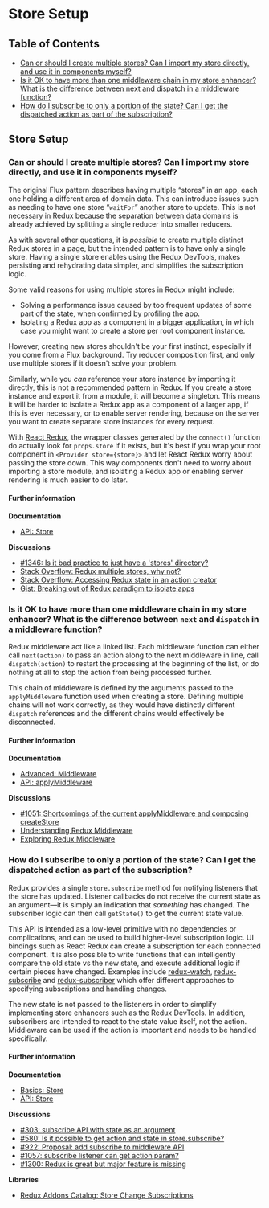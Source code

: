 # Store Setup

## Table of Contents

* [Can or should I create multiple stores? Can I import my store directly, and use it in components myself?](storesetup.md#store-setup-multiple-stores) 
* [Is it OK to have more than one middleware chain in my store enhancer? What is the difference between next and dispatch in a middleware function?](storesetup.md#store-setup-middleware-chains) 
* [How do I subscribe to only a portion of the state? Can I get the dispatched action as part of the subscription?](storesetup.md#store-setup-subscriptions) 

## Store Setup

### Can or should I create multiple stores? Can I import my store directly, and use it in components myself?

The original Flux pattern describes having multiple “stores” in an app, each one holding a different area of domain data. This can introduce issues such as needing to have one store “`waitFor`” another store to update. This is not necessary in Redux because the separation between data domains is already achieved by splitting a single reducer into smaller reducers.

As with several other questions, it is _possible_ to create multiple distinct Redux stores in a page, but the intended pattern is to have only a single store. Having a single store enables using the Redux DevTools, makes persisting and rehydrating data simpler, and simplifies the subscription logic.

Some valid reasons for using multiple stores in Redux might include:

* Solving a performance issue caused by too frequent updates of some part of the state, when confirmed by profiling the app.
* Isolating a Redux app as a component in a bigger application, in which case you might want to create a store per root component instance.

However, creating new stores shouldn't be your first instinct, especially if you come from a Flux background. Try reducer composition first, and only use multiple stores if it doesn't solve your problem.

Similarly, while you _can_ reference your store instance by importing it directly, this is not a recommended pattern in Redux. If you create a store instance and export it from a module, it will become a singleton. This means it will be harder to isolate a Redux app as a component of a larger app, if this is ever necessary, or to enable server rendering, because on the server you want to create separate store instances for every request.

With [React Redux](https://github.com/reduxjs/react-redux), the wrapper classes generated by the `connect()` function do actually look for `props.store` if it exists, but it's best if you wrap your root component in `<Provider store={store}>` and let React Redux worry about passing the store down. This way components don't need to worry about importing a store module, and isolating a Redux app or enabling server rendering is much easier to do later.

#### Further information

**Documentation**

* [API: Store](../api/store.md)

**Discussions**

* [\#1346: Is it bad practice to just have a 'stores' directory?](https://github.com/reduxjs/redux/issues/1436)
* [Stack Overflow: Redux multiple stores, why not?](http://stackoverflow.com/questions/33619775/redux-multiple-stores-why-not)
* [Stack Overflow: Accessing Redux state in an action creator](http://stackoverflow.com/questions/35667249/accessing-redux-state-in-an-action-creator)
* [Gist: Breaking out of Redux paradigm to isolate apps](https://gist.github.com/gaearon/eeee2f619620ab7b55673a4ee2bf8400)

### Is it OK to have more than one middleware chain in my store enhancer? What is the difference between `next` and `dispatch` in a middleware function?

Redux middleware act like a linked list. Each middleware function can either call `next(action)` to pass an action along to the next middleware in line, call `dispatch(action)` to restart the processing at the beginning of the list, or do nothing at all to stop the action from being processed further.

This chain of middleware is defined by the arguments passed to the `applyMiddleware` function used when creating a store. Defining multiple chains will not work correctly, as they would have distinctly different `dispatch` references and the different chains would effectively be disconnected.

#### Further information

**Documentation**

* [Advanced: Middleware](../advanced/middleware.md)
* [API: applyMiddleware](../api/applymiddleware.md)

**Discussions**

* [\#1051: Shortcomings of the current applyMiddleware and composing createStore](https://github.com/reduxjs/redux/issues/1051)
* [Understanding Redux Middleware](https://medium.com/@meagle/understanding-87566abcfb7a)
* [Exploring Redux Middleware](http://blog.krawaller.se/posts/exploring-redux-middleware/)

### How do I subscribe to only a portion of the state? Can I get the dispatched action as part of the subscription?

Redux provides a single `store.subscribe` method for notifying listeners that the store has updated. Listener callbacks do not receive the current state as an argument—it is simply an indication that _something_ has changed. The subscriber logic can then call `getState()` to get the current state value.

This API is intended as a low-level primitive with no dependencies or complications, and can be used to build higher-level subscription logic. UI bindings such as React Redux can create a subscription for each connected component. It is also possible to write functions that can intelligently compare the old state vs the new state, and execute additional logic if certain pieces have changed. Examples include [redux-watch](https://github.com/jprichardson/redux-watch), [redux-subscribe](https://github.com/ashaffer/redux-subscribe) and [redux-subscriber](https://github.com/ivantsov/redux-subscriber) which offer different approaches to specifying subscriptions and handling changes.

The new state is not passed to the listeners in order to simplify implementing store enhancers such as the Redux DevTools. In addition, subscribers are intended to react to the state value itself, not the action. Middleware can be used if the action is important and needs to be handled specifically.

#### Further information

**Documentation**

* [Basics: Store](../basics/store.md)
* [API: Store](../api/store.md)

**Discussions**

* [\#303: subscribe API with state as an argument](https://github.com/reduxjs/redux/issues/303)
* [\#580: Is it possible to get action and state in store.subscribe?](https://github.com/reduxjs/redux/issues/580)
* [\#922: Proposal: add subscribe to middleware API](https://github.com/reduxjs/redux/issues/922)
* [\#1057: subscribe listener can get action param?](https://github.com/reduxjs/redux/issues/1057)
* [\#1300: Redux is great but major feature is missing](https://github.com/reduxjs/redux/issues/1300)

**Libraries**

* [Redux Addons Catalog: Store Change Subscriptions](https://github.com/markerikson/redux-ecosystem-links/blob/master/store.md#store-change-subscriptions)

